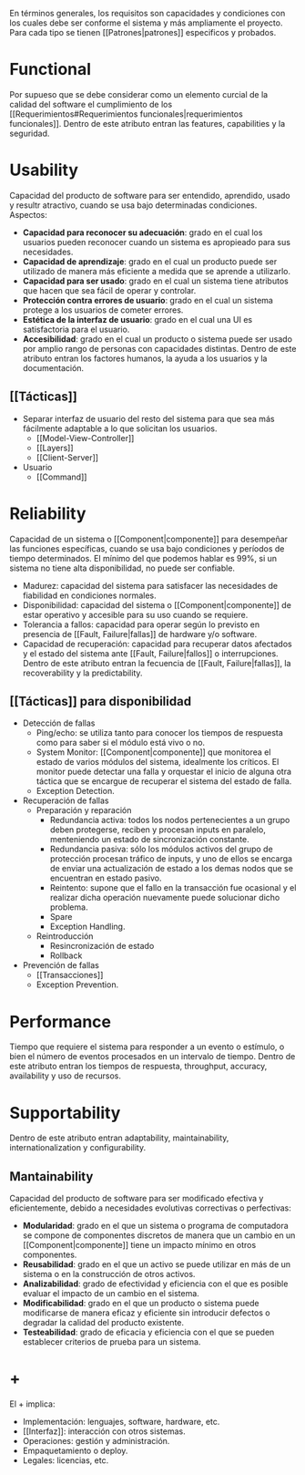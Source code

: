 En términos generales, los requisitos son capacidades y condiciones con los cuales debe ser conforme el sistema y más ampliamente el proyecto. Para cada tipo se tienen [[Patrones|patrones]] especificos y probados.

# Functional
Por supueso que se debe considerar como un elemento curcial de la calidad del software el cumplimiento de los [[Requerimientos#Requerimientos funcionales|requerimientos funcionales]]. Dentro de este atributo entran las features, capabilities y la seguridad.

# Usability
Capacidad del producto de software para ser entendido, aprendido, usado y resultr atractivo, cuando se usa bajo determinadas condiciones. Aspectos:
- **Capacidad para reconocer su adecuación**: grado en el cual los usuarios pueden reconocer cuando un sistema es apropieado para sus necesidades.
- **Capacidad de aprendizaje**: grado en el cual un producto puede ser utilizado de manera más eficiente a medida que se aprende a utilizarlo.
- **Capacidad para ser usado**: grado en el cual un sistema tiene atributos que hacen que sea fácil de operar y controlar.
- **Protección contra errores de usuario**: grado en el cual un sistema protege a los usuarios de cometer errores.
- **Estética de la interfaz de usuario**: grado en el cual una UI es satisfactoria para el usuario.
- **Accesibilidad**: grado en el cual un producto o sistema puede ser usado por amplio rango de personas con capacidades distintas.
Dentro de este atributo entran los factores humanos, la ayuda a los usuarios y la documentación.

## [[Tácticas]]
- Separar interfaz de usuario del resto del sistema para que sea más fácilmente adaptable a lo que solicitan los usuarios.
	- [[Model-View-Controller]]
	- [[Layers]]
	- [[Client-Server]]
- Usuario
	- [[Command]]

# Reliability
Capacidad de un sistema o [[Component|componente]] para desempeñar las funciones específicas, cuando se usa bajo condiciones y períodos de tiempo determinados. El mínimo del que podemos hablar es 99%, si un sistema no tiene alta disponibilidad, no puede ser confiable.
- Madurez: capacidad del sistema para satisfacer las necesidades de fiabilidad en condiciones normales.
- Disponibilidad: capacidad del sistema o [[Component|componente]] de estar operativo y accesible para su uso cuando se requiere.
- Tolerancia a fallos: capacidad para operar según lo previsto en presencia de [[Fault, Failure|fallas]] de hardware y/o software.
- Capacidad de recuperación: capacidad para recuperar datos afectados y el estado del sistema ante [[Fault, Failure|fallos]] o interrupciones.
Dentro de este atributo entran la fecuencia de [[Fault, Failure|fallas]], la recoverability y la predictability.

## [[Tácticas]] para disponibilidad
- Detección de fallas
	- Ping/echo: se utiliza tanto para conocer los tiempos de respuesta como para saber si el módulo está vivo o no.
	- System Monitor: [[Component|componente]] que monitorea el estado de varios módulos del sistema, idealmente los críticos. El monitor puede detectar una falla y orquestar el inicio de alguna otra táctica que se encargue de recuperar el sistema del estado de falla.
	- Exception Detection.
- Recuperación de fallas
	- Preparación y reparación
		- Redundancia activa: todos los nodos pertenecientes a un grupo deben protegerse, reciben y procesan inputs en paralelo, menteniendo un estado de sincronización constante.
		- Redundancia pasiva: sólo los módulos activos del grupo de protección procesan tráfico de inputs, y uno de ellos se encarga de enviar una actualización de estado a los demas nodos que se encuentran en estado pasivo.
		- Reintento: supone que el fallo en la transacción fue ocasional y el realizar dicha operación nuevamente puede solucionar dicho problema.
		- Spare
		- Exception Handling.
	- Reintroducción
		- Resincronización de estado
		- Rollback
- Prevención de fallas
	- [[Transacciones]]
	- Exception Prevention.

# Performance
Tiempo que requiere el sistema para responder a un evento o estímulo, o bien el número de eventos procesados en un intervalo de tiempo. Dentro de este atributo entran los tiempos de respuesta, throughput, accuracy, availability y uso de recursos.

# Supportability
Dentro de este atributo entran adaptability, maintainability, internationalization y configurability.

## Mantainability
Capacidad del producto de software para ser modificado efectiva y eficientemente, debido a necesidades evolutivas correctivas o perfectivas: 
- **Modularidad**: grado en el que un sistema o programa de computadora se compone de componentes discretos de manera que un cambio en un [[Component|componente]] tiene un impacto mínimo en otros componentes.
- **Reusabilidad**: grado en el que un activo se puede utilizar en más de un sistema o en la construcción de otros activos.
- **Analizabilidad**: grado de efectividad y eficiencia con el que es posible evaluar el impacto de un cambio en el sistema.
- **Modificabilidad**: grado en el que un producto o sistema puede modificarse de manera eficaz y eficiente sin introducir defectos o degradar la calidad del producto existente.
- **Testeabilidad**: grado de eficacia y eficiencia con el que se pueden establecer criterios de prueba para un sistema.

# +
El + implica:
- Implementación: lenguajes, software, hardware, etc.
- [[Interfaz]]: interacción con otros sistemas.
- Operaciones: gestión y administración.
- Empaquetamiento o deploy.
- Legales: licencias, etc.